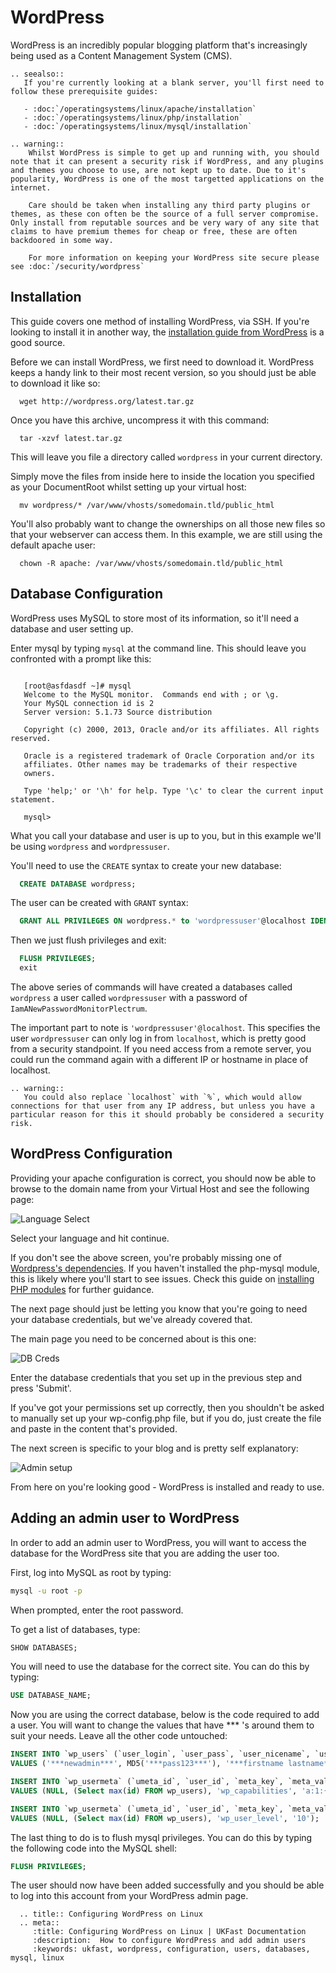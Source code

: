 # WordPress

WordPress is an incredibly popular blogging platform that's increasingly being used as a Content Management System (CMS).

```eval_rst
.. seealso::
   If you're currently looking at a blank server, you'll first need to follow these prerequisite guides:

   - :doc:`/operatingsystems/linux/apache/installation`
   - :doc:`/operatingsystems/linux/php/installation`
   - :doc:`/operatingsystems/linux/mysql/installation`

```

```eval_rst
.. warning::
    Whilst WordPress is simple to get up and running with, you should note that it can present a security risk if WordPress, and any plugins and themes you choose to use, are not kept up to date. Due to it's popularity, WordPress is one of the most targetted applications on the internet.

    Care should be taken when installing any third party plugins or themes, as these con often be the source of a full server compromise. Only install from reputable sources and be very wary of any site that claims to have premium themes for cheap or free, these are often backdoored in some way.

    For more information on keeping your WordPress site secure please see :doc:`/security/wordpress`
```

## Installation

This guide covers one method of installing WordPress, via SSH. If you're looking to install it in another way, the [installation guide from WordPress](http://codex.wordpress.org/Installing_WordPress) is a good source.

Before we can install WordPress, we first need to download it. WordPress keeps a handy link to their most recent version, so you should just be able to download it like so:

```console
  wget http://wordpress.org/latest.tar.gz
```

Once you have this archive, uncompress it with this command:

```console
  tar -xzvf latest.tar.gz
```

This will leave you file a directory called `wordpress` in your current directory.

Simply move the files from inside here to inside the location you specified as your DocumentRoot whilst setting up your virtual host:

```console
  mv wordpress/* /var/www/vhosts/somedomain.tld/public_html
```

You'll also probably want to change the ownerships on all those new files so that your webserver can access them. In this example, we are still using the default apache user:

```console
  chown -R apache: /var/www/vhosts/somedomain.tld/public_html
```

## Database Configuration

WordPress uses MySQL to store most of its information, so it'll need a database and user setting up.

Enter mysql by typing `mysql` at the command line. This should leave you confronted with a prompt like this:

```console

   [root@asfdasdf ~]# mysql
   Welcome to the MySQL monitor.  Commands end with ; or \g.
   Your MySQL connection id is 2
   Server version: 5.1.73 Source distribution

   Copyright (c) 2000, 2013, Oracle and/or its affiliates. All rights reserved.

   Oracle is a registered trademark of Oracle Corporation and/or its
   affiliates. Other names may be trademarks of their respective
   owners.

   Type 'help;' or '\h' for help. Type '\c' to clear the current input statement.

   mysql>
```

What you call your database and user is up to you, but in this example we'll be using `wordpress` and `wordpressuser`.

You'll need to use the `CREATE` syntax to create your new database:

```sql
  CREATE DATABASE wordpress;
```

The user can be created with `GRANT` syntax:

```sql
  GRANT ALL PRIVILEGES ON wordpress.* to 'wordpressuser'@localhost IDENTIFIED BY 'IamANewPasswordMonitorPlectrum';
```

Then we just flush privileges and exit:

```sql
  FLUSH PRIVILEGES;
  exit
```

The above series of commands will have created a databases called `wordpress` a user called `wordpressuser` with a password of `IamANewPasswordMonitorPlectrum`.

The important part to note is `'wordpressuser'@localhost`. This specifies the user `wordpressuser` can only log in from `localhost`, which is pretty good from a security standpoint. If you need access from a remote server, you could run the command again with a different IP or hostname in place of localhost.

```eval_rst
.. warning::
   You could also replace `localhost` with `%`, which would allow connections for that user from any IP address, but unless you have a particular reason for this it should probably be considered a security risk.
```

## WordPress Configuration

Providing your apache configuration is correct, you should now be able to browse to the domain name from your Virtual Host and see the following page:

![Language Select](files/wordpress1.png)

Select your language and hit continue.

If you don't see the above screen, you're probably missing one of [Wordpress's dependencies](https://wordpress.org/about/requirements/).  If you haven't installed the php-mysql module, this is likely where you'll start to see issues. Check this guide on [installing PHP modules](/operatingsystems/linux/php/moduleinstallation) for further guidance.

The next page should just be letting you know that you're going to need your database credentials, but we've already covered that.

The main page you need to be concerned about is this one:

![DB Creds](files/wordpress2.png)

Enter the database credentials that you set up in the previous step and press 'Submit'.

If you've got your permissions set up correctly, then you shouldn't be asked to manually set up your wp-config.php file, but if you do, just create the file and paste in the content that's provided.

The next screen is specific to your blog and is pretty self explanatory:

![Admin setup](files/wordpress3.png)

From here on you're looking good - WordPress is installed and ready to use.


## Adding an admin user to WordPress

In order to add an admin user to WordPress, you will want to access the database for the WordPress site that you are adding the user too.

First, log into MySQL as root by typing:

```bash
mysql -u root -p
```

When prompted, enter the root password.

To get a list of databases, type:

```sql
SHOW DATABASES;
```

You will need to use the database for the correct site. You can do this by typing:

```sql
USE DATABASE_NAME;
```


Now you are using the correct database, below is the code required to add a user. You will want to change the values that have *** 's around them to suit your needs. Leave all the other code untouched:

```sql
INSERT INTO `wp_users` (`user_login`, `user_pass`, `user_nicename`, `user_email`, `user_status`)
VALUES ('***newadmin***', MD5('***pass123***'), '***firstname lastname***', '***email@example.com***', '0');

INSERT INTO `wp_usermeta` (`umeta_id`, `user_id`, `meta_key`, `meta_value`)
VALUES (NULL, (Select max(id) FROM wp_users), 'wp_capabilities', 'a:1:{s:13:"administrator";s:1:"1";}');

INSERT INTO `wp_usermeta` (`umeta_id`, `user_id`, `meta_key`, `meta_value`)
VALUES (NULL, (Select max(id) FROM wp_users), 'wp_user_level', '10');
```

The last thing to do is to flush mysql privileges. You can do this by typing the following code into the MySQL shell:

```sql
FLUSH PRIVILEGES;
```

The user should now have been added successfully and you should be able to log into this account from your WordPress admin page.

```eval_rst
  .. title:: Configuring WordPress on Linux
  .. meta::
     :title: Configuring WordPress on Linux | UKFast Documentation
     :description:  How to configure WordPress and add admin users
     :keywords: ukfast, wordpress, configuration, users, databases, mysql, linux

